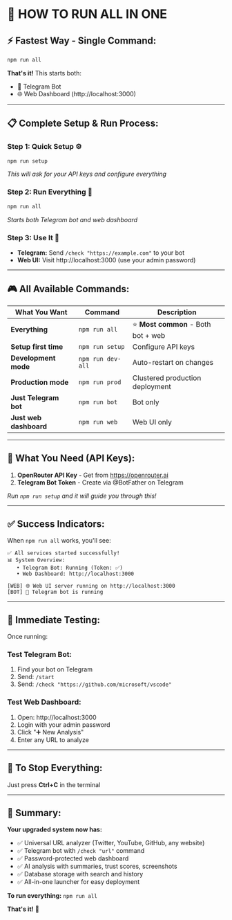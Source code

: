 # 🎯 **HOW TO RUN ALL IN ONE** 

## ⚡ **Fastest Way - Single Command:**

```bash
npm run all
```

**That's it!** This starts both:
- 🤖 Telegram Bot 
- 🌐 Web Dashboard (http://localhost:3000)

---

## 📋 **Complete Setup & Run Process:**

### **Step 1: Quick Setup** ⚙️
```bash
npm run setup
```
*This will ask for your API keys and configure everything*

### **Step 2: Run Everything** 🚀
```bash
npm run all
```
*Starts both Telegram bot and web dashboard*

### **Step 3: Use It** 📱
- **Telegram:** Send `/check "https://example.com"` to your bot
- **Web UI:** Visit http://localhost:3000 (use your admin password)

---

## 🎮 **All Available Commands:**

| What You Want | Command | Description |
|---------------|---------|-------------|
| **Everything** | `npm run all` | ⭐ **Most common** - Both bot + web |
| **Setup first time** | `npm run setup` | Configure API keys |
| **Development mode** | `npm run dev-all` | Auto-restart on changes |
| **Production mode** | `npm run prod` | Clustered production deployment |
| **Just Telegram bot** | `npm run bot` | Bot only |
| **Just web dashboard** | `npm run web` | Web UI only |

---

## 🔧 **What You Need (API Keys):**

1. **OpenRouter API Key** - Get from https://openrouter.ai
2. **Telegram Bot Token** - Create via @BotFather on Telegram

*Run `npm run setup` and it will guide you through this!*

---

## ✅ **Success Indicators:**

When `npm run all` works, you'll see:
```
✅ All services started successfully!
📊 System Overview:
   • Telegram Bot: Running (Token: ✅)
   • Web Dashboard: http://localhost:3000
   
[WEB] 🌐 Web UI server running on http://localhost:3000
[BOT] 🤖 Telegram bot is running
```

---

## 🎯 **Immediate Testing:**

Once running:

### **Test Telegram Bot:**
1. Find your bot on Telegram
2. Send: `/start`
3. Send: `/check "https://github.com/microsoft/vscode"`

### **Test Web Dashboard:**
1. Open: http://localhost:3000
2. Login with your admin password
3. Click "➕ New Analysis"
4. Enter any URL to analyze

---

## 🛑 **To Stop Everything:**
Just press **Ctrl+C** in the terminal

---

## 🚀 **Summary:**

**Your upgraded system now has:**
- ✅ Universal URL analyzer (Twitter, YouTube, GitHub, any website)
- ✅ Telegram bot with `/check "url"` command  
- ✅ Password-protected web dashboard
- ✅ AI analysis with summaries, trust scores, screenshots
- ✅ Database storage with search and history
- ✅ All-in-one launcher for easy deployment

**To run everything:** `npm run all` 

**That's it!** 🎉
